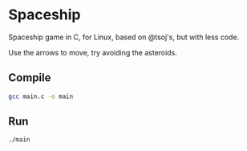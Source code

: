 # Spaceship

Spaceship game in C, for Linux, based on @tsoj's, but with less code.

Use the arrows to move, try avoiding the asteroids.

## Compile

```sh
gcc main.c -o main
```

## Run

```sh
./main
```
